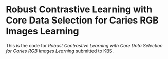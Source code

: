 # Robust Contrastive Learning with Core Data Selection for Caries RGB Images Learning
This is the code for _Robust Contrastive Learning with Core Data Selection for Caries RGB Images Learning_ submitted to KBS.

